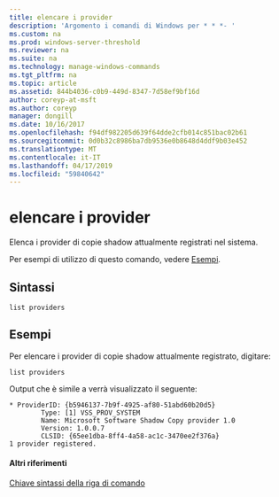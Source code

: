 ```yaml
---
title: elencare i provider
description: 'Argomento i comandi di Windows per * * *- '
ms.custom: na
ms.prod: windows-server-threshold
ms.reviewer: na
ms.suite: na
ms.technology: manage-windows-commands
ms.tgt_pltfrm: na
ms.topic: article
ms.assetid: 844b4036-c0b9-449d-8347-7d58ef9bf16d
author: coreyp-at-msft
ms.author: coreyp
manager: dongill
ms.date: 10/16/2017
ms.openlocfilehash: f94df982205d639f64dde2cfb014c851bac02b61
ms.sourcegitcommit: 0d0b32c8986ba7db9536e0b8648d4ddf9b03e452
ms.translationtype: MT
ms.contentlocale: it-IT
ms.lasthandoff: 04/17/2019
ms.locfileid: "59840642"
---
```

# <a name="list-providers"></a>elencare i provider



Elenca i provider di copie shadow attualmente registrati nel sistema.

Per esempi di utilizzo di questo comando, vedere [Esempi](#BKMK_examples).

## <a name="syntax"></a>Sintassi

```
list providers
```

## <a name="BKMK_examples"></a>Esempi

Per elencare i provider di copie shadow attualmente registrato, digitare:
```
list providers
```
Output che è simile a verrà visualizzato il seguente:
```
* ProviderID: {b5946137-7b9f-4925-af80-51abd60b20d5}
        Type: [1] VSS_PROV_SYSTEM
        Name: Microsoft Software Shadow Copy provider 1.0
        Version: 1.0.0.7
        CLSID: {65ee1dba-8ff4-4a58-ac1c-3470ee2f376a}
1 provider registered.
```

#### <a name="additional-references"></a>Altri riferimenti

[Chiave sintassi della riga di comando](command-line-syntax-key.md)